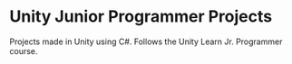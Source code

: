 # Unity Junior Programmer Projects
 Projects made in Unity using C#. Follows the Unity Learn Jr. Programmer course.
